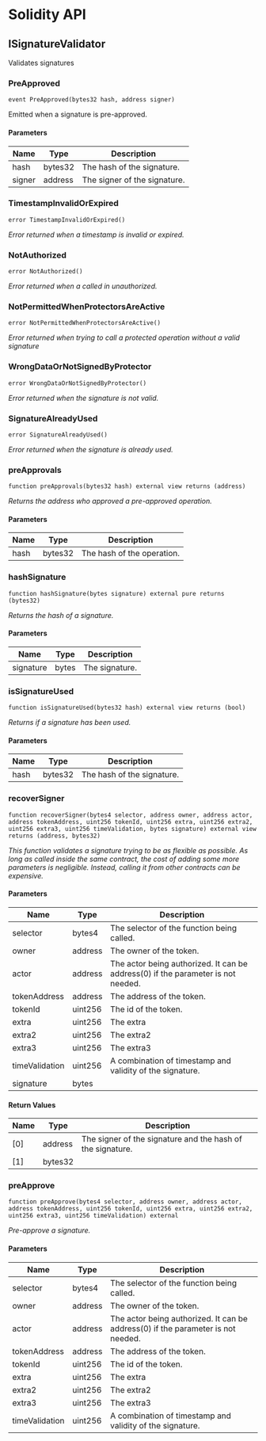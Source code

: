 # Solidity API

## ISignatureValidator

Validates signatures

### PreApproved

```solidity
event PreApproved(bytes32 hash, address signer)
```

Emitted when a signature is pre-approved.

#### Parameters

| Name | Type | Description |
| ---- | ---- | ----------- |
| hash | bytes32 | The hash of the signature. |
| signer | address | The signer of the signature. |

### TimestampInvalidOrExpired

```solidity
error TimestampInvalidOrExpired()
```

_Error returned when a timestamp is invalid or expired._

### NotAuthorized

```solidity
error NotAuthorized()
```

_Error returned when a called in unauthorized._

### NotPermittedWhenProtectorsAreActive

```solidity
error NotPermittedWhenProtectorsAreActive()
```

_Error returned when trying to call a protected operation without a valid signature_

### WrongDataOrNotSignedByProtector

```solidity
error WrongDataOrNotSignedByProtector()
```

_Error returned when the signature is not valid._

### SignatureAlreadyUsed

```solidity
error SignatureAlreadyUsed()
```

_Error returned when the signature is already used._

### preApprovals

```solidity
function preApprovals(bytes32 hash) external view returns (address)
```

_Returns the address who approved a pre-approved operation._

#### Parameters

| Name | Type | Description |
| ---- | ---- | ----------- |
| hash | bytes32 | The hash of the operation. |

### hashSignature

```solidity
function hashSignature(bytes signature) external pure returns (bytes32)
```

_Returns the hash of a signature._

#### Parameters

| Name | Type | Description |
| ---- | ---- | ----------- |
| signature | bytes | The signature. |

### isSignatureUsed

```solidity
function isSignatureUsed(bytes32 hash) external view returns (bool)
```

_Returns if a signature has been used._

#### Parameters

| Name | Type | Description |
| ---- | ---- | ----------- |
| hash | bytes32 | The hash of the signature. |

### recoverSigner

```solidity
function recoverSigner(bytes4 selector, address owner, address actor, address tokenAddress, uint256 tokenId, uint256 extra, uint256 extra2, uint256 extra3, uint256 timeValidation, bytes signature) external view returns (address, bytes32)
```

_This function validates a signature trying to be as flexible as possible.
As long as called inside the same contract, the cost of adding some more parameters is negligible.
Instead, calling it from other contracts can be expensive._

#### Parameters

| Name | Type | Description |
| ---- | ---- | ----------- |
| selector | bytes4 | The selector of the function being called. |
| owner | address | The owner of the token. |
| actor | address | The actor being authorized. It can be address(0) if the parameter is not needed. |
| tokenAddress | address | The address of the token. |
| tokenId | uint256 | The id of the token. |
| extra | uint256 | The extra |
| extra2 | uint256 | The extra2 |
| extra3 | uint256 | The extra3 |
| timeValidation | uint256 | A combination of timestamp and validity of the signature. |
| signature | bytes |  |

#### Return Values

| Name | Type | Description |
| ---- | ---- | ----------- |
| [0] | address | The signer of the signature and the hash of the signature. |
| [1] | bytes32 |  |

### preApprove

```solidity
function preApprove(bytes4 selector, address owner, address actor, address tokenAddress, uint256 tokenId, uint256 extra, uint256 extra2, uint256 extra3, uint256 timeValidation) external
```

_Pre-approve a signature._

#### Parameters

| Name | Type | Description |
| ---- | ---- | ----------- |
| selector | bytes4 | The selector of the function being called. |
| owner | address | The owner of the token. |
| actor | address | The actor being authorized. It can be address(0) if the parameter is not needed. |
| tokenAddress | address | The address of the token. |
| tokenId | uint256 | The id of the token. |
| extra | uint256 | The extra |
| extra2 | uint256 | The extra2 |
| extra3 | uint256 | The extra3 |
| timeValidation | uint256 | A combination of timestamp and validity of the signature. |

